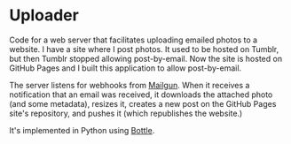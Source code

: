 # Uploader

Code for a web server that facilitates uploading emailed photos to a website.
I have a site where I post photos. It used to be hosted on Tumblr, but then
Tumblr stopped allowing post-by-email. Now the site is hosted on GitHub Pages
and I built this application to allow post-by-email.

The server listens for webhooks from [Mailgun](https://www.mailgun.com/). When
it receives a notification that an email was received, it downloads the
attached photo (and some metadata), resizes it, creates a new post on the
GitHub Pages site's repository, and pushes it (which republishes the website.)

It's implemented in Python using [Bottle](https://bottlepy.org/docs/dev/).
